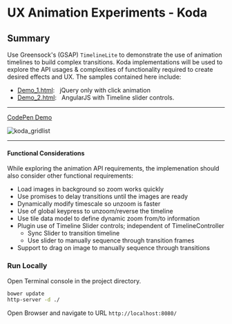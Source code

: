 # UX Animation Experiments - Koda 

## Summary

Use Greensock's (GSAP) `TimelineLite` to demonstrate the use of animation timelines to build complex transitions. Koda implementations will be used to explore the API usages & complexities of functionality required to create desired effects and UX. The samples contained here include:

*  [Demo_1.html](src/demo_1.html): &nbsp;&nbsp;jQuery only with click animation
*  [Demo_2.html](src/demo_2.html): &nbsp;&nbsp;AngularJS with Timeline slider controls.

---

[CodePen Demo](http://codepen.io/ThomasBurleson/pen/OPMgqj)

![koda_gridlist](https://cloud.githubusercontent.com/assets/210413/5424252/316fb6c4-82ad-11e4-977d-6cf3d597c0f9.png)

---

#### Functional Considerations

While exploring the animation API requirements, the implemenation should also consider other functional requirements:

- Load images in background so zoom works quickly
- Use promises to delay transitions until the images are ready
- Dynamically modify timescale so unzoom is faster
- Use of global keypress to unzoom/reverse the timeline
- Use tile data model to define dynamic zoom from/to information
- Plugin use of Timeline Slider controls; independent of TimelineController
  - Sync Slider to transition timeline
  - Use slider to manually sequence through transition frames
- Support to drag on image to manually sequence through transitions

### Run Locally

Open Terminal console in the project directory.

```sh
bower update
http-server -d ./
```

Open Browser and navigate to URL `http://localhost:8080/`
